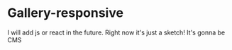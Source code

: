 ﻿# Gallery-responsive
I will add js or react in the future. 
Right now it's just a sketch!
It's gonna be CMS
